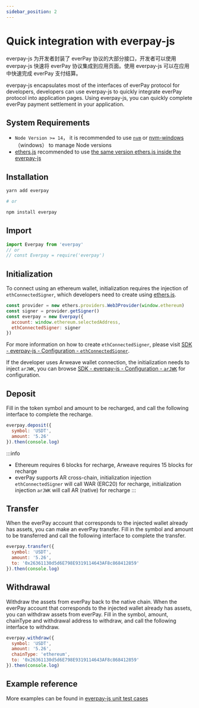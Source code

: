 ```yaml
---
sidebar_position: 2
---
```


# Quick integration with everpay-js

everpay-js 为开发者封装了 everPay 协议的大部分接口，开发者可以使用 everpay-js 快速将 everPay 协议集成到应用页面。使用 everpay-js 可以在应用中快速完成 everPay 支付结算。

everpay-js encapsulates most of the interfaces of everPay protocol for developers, developers can use everpay-js to quickly integrate everPay protocol into application pages. Using everpay-js, you can quickly complete everPay payment settlement in your application.

## System Requirements

* `Node Version >= 14`， it is recommended to use [`nvm`](https://github.com/nvm-sh/nvm) or [nvm-windows](https://github.com/coreybutler/nvm-windows)（windows） to manage Node versions
* [ethers.js](https://docs.ethers.io/v5/) recommended to use [the same version ethers.js inside the everpay-js](https://github.com/everFinance/everpay-js/blob/main/package.json#L57)

## Installation
```bash
yarn add everpay

# or

npm install everpay
```

## Import
```js
import Everpay from 'everpay'
// or
// const Everpay = require('everpay')
```


## Initialization

To connect using an ethereum wallet, initialization requires the injection of `ethConnectedSigner`, which developers need to create using [ethers.js](https://github.com/ethers-io/ethers.js).

```js
const provider = new ethers.providers.Web3Provider(window.ethereum)
const signer = provider.getSigner()
const everpay = new Everpay({
  account: window.ethereum.selectedAddress,
  ethConnectedSigner: signer
})
```

For more information on how to create `ethConnectedSigner`, please visit [SDK - everpay-js - Configuration - `ethConnectedSigner`](../../sdk/everpay-js/configuration/ethConnectedSigner).

If the developer uses Arweave wallet connection, the initialization needs to inject `arJWK`, you can browse [SDK - everpay-js - Configuration - `arJWK`](../../sdk/everpay-js/configuration/arJWK) for configuration.

## Deposit

Fill in the token symbol and amount to be recharged, and call the following interface to complete the recharge.

```js
everpay.deposit({
  symbol: 'USDT',
  amount: '5.26'
}).then(console.log)
```

:::info
* Ethereum requires 6 blocks for recharge, Arweave requires 15 blocks for recharge
* everPay supports AR cross-chain, initialization injection `ethConnectedSigner` will call WAR (ERC20) for recharge, initialization injection `arJWK` will call AR (native) for recharge
:::

## Transfer

When the everPay account that corresponds to the injected wallet already has assets, you can make an everPay transfer. Fill in the symbol and amount to be transferred and call the following interface to complete the transfer.

```js
everpay.transfer({
  symbol: 'USDT',
  amount: '5.26',
  to: '0x26361130d5d6E798E9319114643AF8c868412859'
}).then(console.log)
```

## Withdrawal

Withdraw the assets from everPay back to the native chain. When the everPay account that corresponds to the injected wallet already has assets, you can withdraw assets from everPay. Fill in the symbol, amount, chainType and withdrawal address to withdraw, and call the following interface to withdraw.

```js
everpay.withdraw({
  symbol: 'USDT',
  amount: '5.26',
  chainType: 'ethereum',
  to: '0x26361130d5d6E798E9319114643AF8c868412859'
}).then(console.log)
```

## Example reference
More examples can be found in [everpay-js unit test cases](https://github.com/everFinance/everpay-js/tree/main/test)